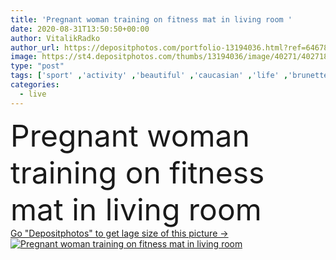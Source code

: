 ```yaml
---
title: 'Pregnant woman training on fitness mat in living room '
date: 2020-08-31T13:50:50+00:00
author: VitalikRadko
author_url: https://depositphotos.com/portfolio-13194036.html?ref=64678756
image: https://st4.depositphotos.com/thumbs/13194036/image/40271/402718004/api_thumb_450.jpg?forcejpeg=true
type: "post"
tags: ['sport' ,'activity' ,'beautiful' ,'caucasian' ,'life' ,'brunette' ,'home' ,'woman' ,'sportive' ,'belly' ,'fit' ,'fitness' ,'indoors' ,'exercise' ,'Exercising' ,'attractive' ,'footwear' ,'athlete' ,'expectation' ,'training' ,'mother' ,'sneakers' ,'tattoo' ,'tummy' ,'sporting' ,'athletic' ,'workout' ,'pregnant' ,'pregnancy' ,'parenthood' ,'sporty' ,'sportswear' ,'tattooed' ,'maternity' ,'motherhood' ,'sportswoman' ,'one person' ,'young adult' ,'Living Room' ,'working out' ,'sport equipment' ,'fitness mat' ]
categories: 
  - live
---
```

<div aling="center">
            <font size="60"> Pregnant woman training on fitness mat in living room</font>   
</div>
<div>
    <a href='https://st4.depositphotos.com/thumbs/13194036/image/40271/402718004/api_thumb_450.jpg?forcejpeg=true?ref=64678756' target=_blank > Go "Depositphotos" to get lage size of this picture ->
        <img href='https://st4.depositphotos.com/thumbs/13194036/image/40271/402718004/api_thumb_450.jpg?forcejpeg=true?ref=64678756' src='https://st4.depositphotos.com/13194036/40271/i/950/depositphotos_402718004-stock-photo-pregnant-woman-training-fitness-mat.jpg?forcejpeg=true' alt='Pregnant woman training on fitness mat in living room' >
    </a>
</div>

